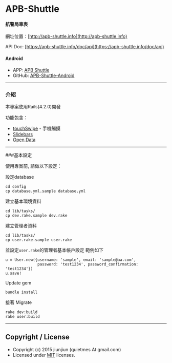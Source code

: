# APB-Shuttle
#### 航警局車表
網址位置：[http://apb-shuttle.info](http://apb-shuttle.info)

API Doc: [https://apb-shuttle.info/doc/api](https://apb-shuttle.info/doc/api)

#### Android
* APP: [APB Shuttle](https://play.google.com/store/apps/details?id=tw.jiunjiun.apb.shuttle)
* GitHub: [APB-Shuttle-Android](https://github.com/jiunjiun/APB-Shuttle-Android)

---
### 介紹

本專案使用Rails(4.2.0)開發

功能包含：

* [touchSwipe](http://labs.rampinteractive.co.uk/touchSwipe/demos/) - 手機觸摸
* [Slidebars](http://plugins.adchsm.me/slidebars/)
* [Open Data](https://apb-shuttle.info/doc/api)


---
###基本設定

使用專案前, 請做以下設定：

設定database

```
cd config
cp database.yml.sample database.yml
```

建立基本環境資料

```
cd lib/tasks/
cp dev.rake.sample dev.rake
```

建立管理者資料

```
cd lib/tasks/
cp user.rake.sample user.rake
```
並設定`user.rake`的管理者基本帳戶設定 範例如下

```
u = User.new({username: 'sample', email: 'sample@aa.com',
              password: 'test1234', password_confirmation: 'test1234'})
u.save!
```
Update gem

```
bundle install
```
接著 Migrate

```
rake dev:build
rake user:build
```

---


## Copyright / License
* Copyright (c) 2015 jiunjiun (quietmes At gmail.com)
* Licensed under [MIT](https://github.com/jiunjiun/apb-shuttle/blob/master/LICENSE) licenses.
